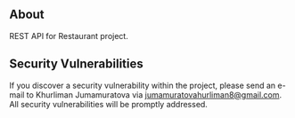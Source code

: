 ## About

REST API for Restaurant project.

## Security Vulnerabilities

If you discover a security vulnerability within the project, please send an e-mail to Khurliman Jumamuratova via [jumamuratovahurliman8@gmail.com](mailto:jumamuratovahurliman8@gmail.com). All security vulnerabilities will be promptly addressed.

 
 
